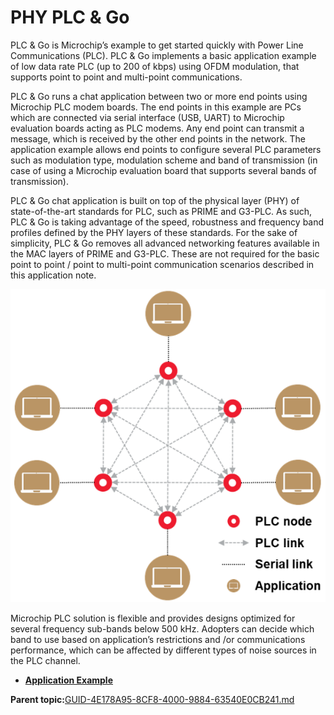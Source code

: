 # PHY PLC & Go

PLC & Go is Microchip’s example to get started quickly with Power Line Communications \(PLC\). PLC & Go implements a basic application example of low data rate PLC \(up to 200 of kbps\) using OFDM modulation, that supports point to point and multi-point communications.

PLC & Go runs a chat application between two or more end points using Microchip PLC modem boards. The end points in this example are PCs which are connected via serial interface \(USB, UART\) to Microchip evaluation boards acting as PLC modems. Any end point can transmit a message, which is received by the other end points in the network. The application example allows end points to configure several PLC parameters such as modulation type, modulation scheme and band of transmission \(in case of using a Microchip evaluation board that supports several bands of transmission\).

PLC & Go chat application is built on top of the physical layer \(PHY\) of state-of-the-art standards for PLC, such as PRIME and G3-PLC. As such, PLC & Go is taking advantage of the speed, robustness and frequency band profiles defined by the PHY layers of these standards. For the sake of simplicity, PLC & Go removes all advanced networking features available in the MAC layers of PRIME and G3-PLC. These are not required for the basic point to point / point to multi-point communication scenarios described in this application note.

![](GUID-E4B51A9B-B50A-440D-B879-7C2900F6E9A7-low.png)

Microchip PLC solution is flexible and provides designs optimized for several frequency sub-bands below 500 kHz. Adopters can decide which band to use based on application’s restrictions and /or communications performance, which can be affected by different types of noise sources in the PLC channel.

-   **[Application Example](GUID-D8E2814E-98EA-4380-A781-862A488F5734.md)**  


**Parent topic:**[GUID-4E178A95-8CF8-4000-9884-63540E0CB241.md](GUID-4E178A95-8CF8-4000-9884-63540E0CB241.md)

